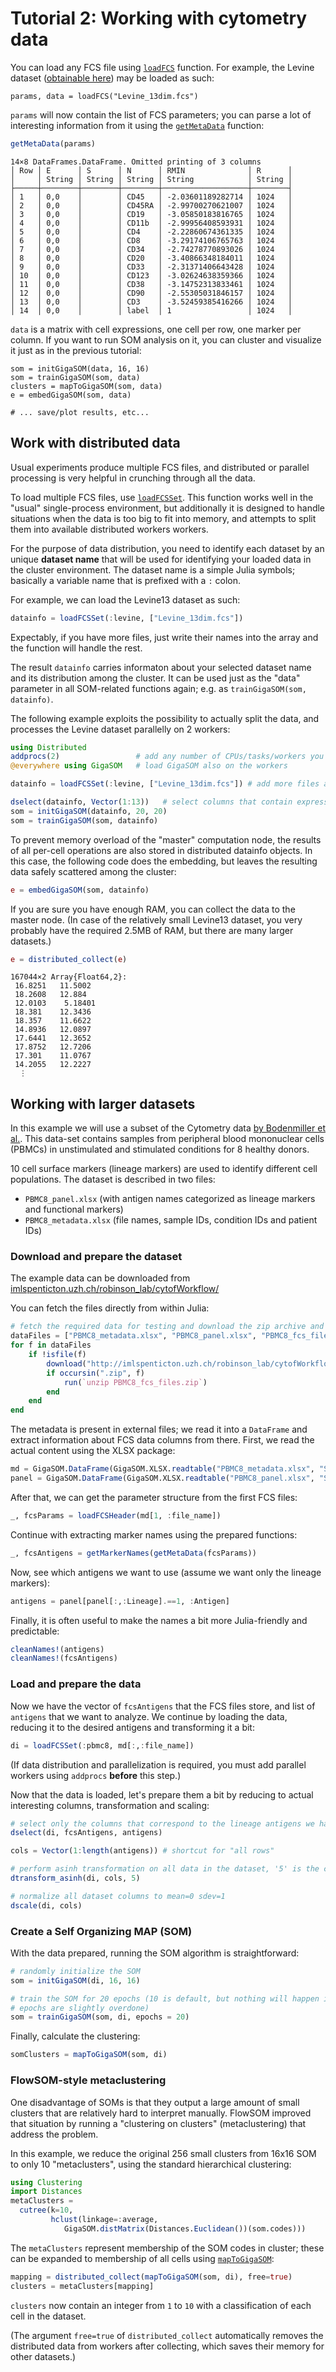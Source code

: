 
# Tutorial 2: Working with cytometry data

You can load any FCS file using [`loadFCS`](@ref) function. For example, the
Levine dataset ([obtainable here](https://flowrepository.org/id/FR-FCM-ZZPH))
may be loaded as such:

```
params, data = loadFCS("Levine_13dim.fcs")
```

`params` will now contain the list of FCS parameters; you can parse a lot of
interesting information from it using the [`getMetaData`](@ref) function:

```julia
getMetaData(params)
```

```
14×8 DataFrames.DataFrame. Omitted printing of 3 columns
│ Row │ E      │ S      │ N      │ RMIN              │ R      │
│     │ String │ String │ String │ String            │ String │
├─────┼────────┼────────┼────────┼───────────────────┼────────┤
│ 1   │ 0,0    │        │ CD45   │ -2.03601189282714 │ 1024   │
│ 2   │ 0,0    │        │ CD45RA │ -2.99700270621007 │ 1024   │
│ 3   │ 0,0    │        │ CD19   │ -3.05850183816765 │ 1024   │
│ 4   │ 0,0    │        │ CD11b  │ -2.99956408593931 │ 1024   │
│ 5   │ 0,0    │        │ CD4    │ -2.22860674361335 │ 1024   │
│ 6   │ 0,0    │        │ CD8    │ -3.29174106765763 │ 1024   │
│ 7   │ 0,0    │        │ CD34   │ -2.74278770893026 │ 1024   │
│ 8   │ 0,0    │        │ CD20   │ -3.40866348184011 │ 1024   │
│ 9   │ 0,0    │        │ CD33   │ -2.31371406643428 │ 1024   │
│ 10  │ 0,0    │        │ CD123  │ -3.02624638359366 │ 1024   │
│ 11  │ 0,0    │        │ CD38   │ -3.14752313833461 │ 1024   │
│ 12  │ 0,0    │        │ CD90   │ -2.55305031846157 │ 1024   │
│ 13  │ 0,0    │        │ CD3    │ -3.52459385416266 │ 1024   │
│ 14  │ 0,0    │        │ label  │ 1                 │ 1024   │
```

`data` is a matrix with cell expressions, one cell per row, one marker per
column. If you want to run SOM analysis on it, you can cluster and visualize it
just as in the previous tutorial:

```
som = initGigaSOM(data, 16, 16)
som = trainGigaSOM(som, data)
clusters = mapToGigaSOM(som, data)
e = embedGigaSOM(som, data)

# ... save/plot results, etc...
```

## Work with distributed data

Usual experiments produce multiple FCS files, and distributed or parallel
processing is very helpful in crunching through all the data.

To load multiple FCS files, use [`loadFCSSet`](@ref). This function works well
in the "usual" single-process environment, but additionally it is designed to
handle situations when the data is too big to fit into memory, and attempts to
split them into available distributed workers workers.

For the purpose of data distribution, you need to identify each dataset by an
unique **dataset name** that will be used for identifying your loaded data in
the cluster environment.  The dataset name is a simple Julia symbols; basically
a variable name that is prefixed with a `:` colon.

For example, we can load the Levine13 dataset as such:

```julia
datainfo = loadFCSSet(:levine, ["Levine_13dim.fcs"])
```

Expectably, if you have more files, just write their names into the array and
the function will handle the rest.

The result `datainfo` carries informaton about your selected dataset name and
its distribution among the cluster. It can be used just as the "data" parameter
in all SOM-related functions again; e.g. as `trainGigaSOM(som, datainfo)`.

The following example exploits the possibility to actually split the data, and
processes the Levine dataset parallelly on 2 workers:

```julia
using Distributed
addprocs(2)                 # add any number of CPUs/tasks/workers you have available
@everywhere using GigaSOM   # load GigaSOM also on the workers

datainfo = loadFCSSet(:levine, ["Levine_13dim.fcs"]) # add more files as needed

dselect(datainfo, Vector(1:13))   # select columns that contain expressions (column 14 contains labels)
som = initGigaSOM(datainfo, 20, 20)
som = trainGigaSOM(som, datainfo)
```

To prevent memory overload of the "master" computation node, the results of all
per-cell operations are also stored in distributed datainfo objects. In this
case, the following code does the embedding, but leaves the resulting data
safely scattered among the cluster:
```julia
e = embedGigaSOM(som, datainfo)
```

If you are sure you have enough RAM, you can collect the data to the master
node. (In case of the relatively small Levine13 dataset, you very probably have
the required 2.5MB of RAM, but there are many larger datasets.)
```julia
e = distributed_collect(e)
```

```
167044×2 Array{Float64,2}:
 16.8251   11.5002
 18.2608   12.884
 12.0103    5.18401
 18.381    12.3436
 18.357    11.6622
 14.8936   12.0897
 17.6441   12.3652
 17.8752   12.7206
 17.301    11.0767
 14.2055   12.2227
  ⋮
```

## Working with larger datasets

In this example we will use a subset of the Cytometry data [by Bodenmiller et
al.](https://doi.org/10.1038/nbt.2317). This data-set contains samples
from peripheral blood mononuclear cells (PBMCs) in unstimulated and stimulated
conditions for 8 healthy donors.

10 cell surface markers (lineage markers) are used to identify different cell
populations. The dataset is described in two files:

- `PBMC8_panel.xlsx` (with antigen names categorized as lineage markers and functional markers)
- `PBMC8_metadata.xlsx` (file names, sample IDs, condition IDs and patient IDs)

### Download and prepare the dataset

The example data can be downloaded from [imlspenticton.uzh.ch/robinson_lab/cytofWorkflow/](http://imlspenticton.uzh.ch/robinson_lab/cytofWorkflow/)

You can fetch the files directly from within Julia:

```julia
# fetch the required data for testing and download the zip archive and unzip it
dataFiles = ["PBMC8_metadata.xlsx", "PBMC8_panel.xlsx", "PBMC8_fcs_files.zip"]
for f in dataFiles
    if !isfile(f)
        download("http://imlspenticton.uzh.ch/robinson_lab/cytofWorkflow/"*f, f)
        if occursin(".zip", f)
            run(`unzip PBMC8_fcs_files.zip`)
        end
    end
end
```

The metadata is present in external files; we read it into a `DataFrame` and
extract information about FCS data columns from there. First, we read the
actual content using the XLSX package:

```julia
md = GigaSOM.DataFrame(GigaSOM.XLSX.readtable("PBMC8_metadata.xlsx", "Sheet1", infer_eltypes=true)...)
panel = GigaSOM.DataFrame(GigaSOM.XLSX.readtable("PBMC8_panel.xlsx", "Sheet1", infer_eltypes=true)...)
```

After that, we can get the parameter structure from the first FCS files:
```julia
_, fcsParams = loadFCSHeader(md[1, :file_name])
```

Continue with extracting marker names using the prepared functions:
```julia
_, fcsAntigens = getMarkerNames(getMetaData(fcsParams))
```

Now, see which antigens we want to use (assume we want only the lineage markers):
```julia
antigens = panel[panel[:,:Lineage].==1, :Antigen]
```

Finally, it is often useful to make the names a bit more Julia-friendly and predictable:
```julia
cleanNames!(antigens)
cleanNames!(fcsAntigens)
```

### Load and prepare the data

Now we have the vector of `fcsAntigens` that the FCS files store, and list of
`antigens` that we want to analyze. We continue by loading the data, reducing
it to the desired antigens and transforming it a bit:

```julia
di = loadFCSSet(:pbmc8, md[:,:file_name])
```

(If data distribution and parallelization is required, you must add parallel
workers using `addprocs` **before** this step.)

Now that the data is loaded, let's prepare them a bit by reducing to actual
interesting columns, transformation and scaling:

```julia
# select only the columns that correspond to the lineage antigens we have prepared before
dselect(di, fcsAntigens, antigens)

cols = Vector(1:length(antigens)) # shortcut for "all rows"

# perform asinh transformation on all data in the dataset, '5' is the cofactor for the transformation
dtransform_asinh(di, cols, 5)

# normalize all dataset columns to mean=0 sdev=1
dscale(di, cols)
```

### Create a Self Organizing MAP (SOM)

With the data prepared, running the SOM algorithm is straightforward:

```julia
# randomly initialize the SOM
som = initGigaSOM(di, 16, 16)

# train the SOM for 20 epochs (10 is default, but nothing will happen if the
# epochs are slightly overdone)
som = trainGigaSOM(som, di, epochs = 20)
```

Finally, calculate the clustering:

```julia
somClusters = mapToGigaSOM(som, di)
```

### FlowSOM-style metaclustering

One disadvantage of SOMs is that they output a large amount of small
clusters that are relatively hard to interpret manually. FlowSOM improved that
situation by running a "clustering on clusters" (metaclustering) that address
the problem.

In this example, we reduce the original 256 small clusters from 16x16 SOM to
only 10 "metaclusters", using the standard hierarchical clustering:

```julia
using Clustering
import Distances
metaClusters =
  cutree(k=10,
         hclust(linkage=:average,
            GigaSOM.distMatrix(Distances.Euclidean())(som.codes)))
```

The `metaClusters` represent membership of the SOM codes in cluster; these can
be expanded to membership of all cells using [`mapToGigaSOM`](@ref):

```julia
mapping = distributed_collect(mapToGigaSOM(som, di), free=true)
clusters = metaClusters[mapping]
```

`clusters` now contain an integer from `1` to `10` with a classification of
each cell in the dataset.

(The argument `free=true` of `distributed_collect` automatically removes the
distributed data from workers after collecting, which saves their memory for
other datasets.)
